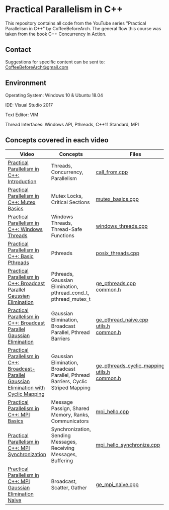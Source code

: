 # Practical Parallelism in C++
This repository contains all code from the YouTube series "Practical Parallelism in C++" by CoffeeBeforeArch. The general flow this course was taken from the book C++ Concurrency in Action.

## Contact

Suggestions for specific content can be sent to: CoffeeBeforeArch@gmail.com


## Environment 
Operating System: Windows 10 & Ubuntu 18.04

IDE: Visual Studio 2017

Text Editor: VIM

Thread Interfaces: Windows API, Pthreads, C++11 Standard, MPI

## Concepts covered in each video
| Video | Concepts | Files |
| ----- | -------- | ----- |
|<a href=https://youtu.be/diEAEFly9ak>Practical Parallelism in C++: Introduction </a>| Threads, Concurrency, Parallelism | <a href=https://github.com/CoffeeBeforeArch/practical_parallelism_in_cpp/blob/master/intro/intro/call_from.cpp>call_from.cpp</a> |
|<a href=https://youtu.be/V9zrbR_OzIA>Practical Parallelism in C++: Mutex Basics </a>| Mutex Locks, Critical Sections | <a href=https://github.com/CoffeeBeforeArch/practical_parallelism_in_cpp/blob/master/lock_basics/lock_basics/lock_basics.cpp>mutex_basics.cpp</a> |
|<a href=https://youtu.be/vJMj7-yxAfQ>Practical Parallelism in C++: Windows Threads </a>| Windows Threads, Thread-Safe Functions | <a href=https://github.com/CoffeeBeforeArch/practical_parallelism_in_cpp/blob/master/windows_threads/windows_threads/windows_threads.cpp>windows_threads.cpp</a> |
|<a href=https://youtu.be/vJMj7-yxAfQ>Practical Parallelism in C++: Basic Pthreads </a>| Pthreads | <a href=https://github.com/CoffeeBeforeArch/practical_parallelism_in_cpp/blob/master/pthreads/posix_threads.cpp>posix_threads.cpp</a> |
|<a href=https://youtu.be/vJMj7-yxAfQ>Practical Parallelism in C++: Broadcast Parallel Gaussian Elimination </a>| Pthreads, Gaussian Elimination, pthread_cond_t, pthread_mutex_t | <a href=https://github.com/CoffeeBeforeArch/practical_parallelism_in_cpp/blob/master/parallel_algorithms/gaussian_elimination/pthreads/ge_pthreads.cpp>ge_pthreads.cpp</a><br><a href=https://github.com/CoffeeBeforeArch/practical_parallelism_in_cpp/blob/master/parallel_algorithms/gaussian_elimination/common/common.h>common.h</a> |
|<a href=https://youtu.be/6WN-fHN5O7s>Practical Parallelism in C++: Broadcast Parallel Gaussian Elimination </a>| Gaussian Elimination, Broadcast Parallel, Pthread Barriers | <a href=https://github.com/CoffeeBeforeArch/practical_parallelism_in_cpp/blob/master/parallel_algorithms/gaussian_elimination/pthreads/naive/ge_pthreads_naive.cpp>ge_pthread_naive.cpp</a><br><a href=https://github.com/CoffeeBeforeArch/practical_parallelism_in_cpp/blob/master/parallel_algorithms/gaussian_elimination/pthreads/naive/utils.h>utils.h</a><br><a href=https://github.com/CoffeeBeforeArch/practical_parallelism_in_cpp/blob/master/parallel_algorithms/gaussian_elimination/common/common.h>common.h</a> |
|<a href=https://youtu.be/SPuBFkcUURY>Practical Parallelism in C++: Broadcast-Parallel Gaussian Elimination with Cyclic Mapping </a>| Gaussian Elimination, Broadcast Parallel, Pthread Barriers, Cyclic Striped Mapping | <a href=https://github.com/CoffeeBeforeArch/practical_parallelism_in_cpp/blob/master/parallel_algorithms/gaussian_elimination/pthreads/cyclic_striped_mapping/ge_pthreads_cyclic_mapping.cpp>ge_pthreads_cyclic_mapping.cpp</a><br><a href=https://github.com/CoffeeBeforeArch/practical_parallelism_in_cpp/blob/master/parallel_algorithms/gaussian_elimination/pthreads/naive/utils.h>utils.h</a><br><a href=https://github.com/CoffeeBeforeArch/practical_parallelism_in_cpp/blob/master/parallel_algorithms/gaussian_elimination/common/common.h>common.h</a> |
|<a href=https://youtu.be/a0V8KpLu7EY>Practical Parallelism in C++: MPI Basics </a>| Message Passign, Shared Memory, Ranks, Communicators | <a href=https://github.com/CoffeeBeforeArch/practical_parallelism_in_cpp/blob/master/mpi/mpi_hello.cpp>mpi_hello.cpp</a> |
|<a href=https://youtu.be/YVZq25G4p_g>Practical Parallelism in C++: MPI Synchronization </a>| Synchronization, Sending Messages, Receiving Messages, Buffering | <a href=https://github.com/CoffeeBeforeArch/practical_parallelism_in_cpp/blob/master/mpi/mpi_hello_synchronize.cpp>mpi_hello_synchronize.cpp</a> |
|<a href=https://youtu.be/NApk1276GO4>Practical Parallelism in C++: MPI Gaussian Elimination Naive </a>| Broadcast, Scatter, Gather | <a href=https://github.com/CoffeeBeforeArch/practical_parallelism_in_cpp/blob/master/parallel_algorithms/gaussian_elimination/mpi/naive/ge_mpi_naive.cpp>ge_mpi_naive.cpp</a> |
